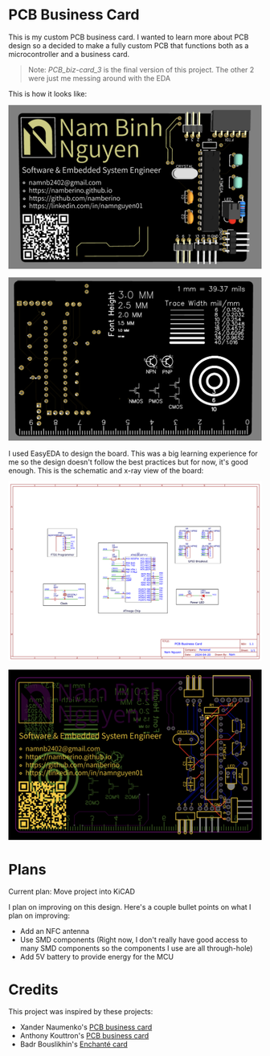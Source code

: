 # PCB Business Card

This is my custom PCB business card. I wanted to learn more about PCB design so a decided to make a fully custom PCB that functions both as a microcontroller and a business card.

> Note: *PCB_biz-card_3* is the final version of this project. The other 2 were just me messing around with the EDA

This is how it looks like:

![front face](img/front.png)

![back face](img/back.png)

I used EasyEDA to design the board. This was a big learning experience for me so the design doesn't follow the best practices but for now, it's good enough. This is the schematic and x-ray view of the board:

![schematic](img/schematic.png)

![pcb view](img/pcb-view.png)

# Plans

Current plan: Move project into KiCAD

I plan on improving on this design. Here's a couple bullet points on what I plan on improving:

- Add an NFC antenna
- Use SMD components (Right now, I don't really have good access to many SMD components so the components I use are all through-hole)
- Add 5V battery to provide energy for the MCU

# Credits

This project was inspired by these projects:

- Xander Naumenko's [PCB business card](https://github.com/misprit7/PCB-Business-Card)
- Anthony Kouttron's [PCB business card](https://github.com/anthonykouttron/pcb-business-card-qr-nfc)
- Badr Bouslikhin's [Enchanté card](https://github.com/badrbouslikhin/Enchante)

